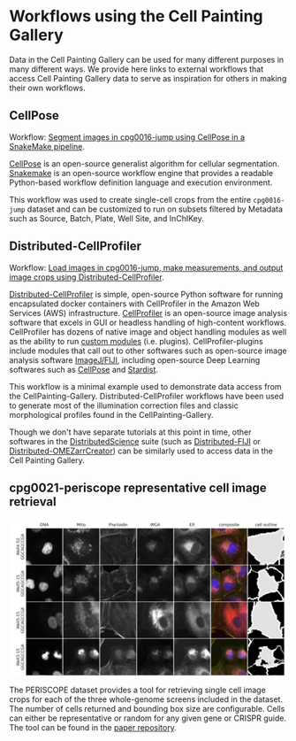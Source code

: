 # Workflows using the Cell Painting Gallery

Data in the Cell Painting Gallery can be used for many different purposes in many different ways.
We provide here links to external workflows that access Cell Painting Gallery data to serve as inspiration for others in making their own workflows.

## CellPose

Workflow: [Segment images in cpg0016-jump using CellPose in a SnakeMake pipeline](https://github.com/theislab/jump-cpg0016-segmentation).

[CellPose](https://www.cellpose.org) is an open-source generalist algorithm for cellular segmentation.
[Snakemake](https://snakemake.github.io) is an open-source workflow engine that provides a readable Python-based workflow definition language and execution environment.

This workflow was used to create single-cell crops from the entire `cpg0016-jump` dataset and can be customized to run on subsets filtered by Metadata such as Source, Batch, Plate, Well Site, and InChIKey.

## Distributed-CellProfiler

Workflow: [Load images in cpg0016-jump, make measurements, and output image crops using Distributed-CellProfiler](https://github.com/DistributedScience/Distributed-CellProfiler/tree/master/example_project_cpg).

[Distributed-CellProfiler](https://github.com/DistributedScience/Distributed-CellProfiler) is simple, open-source Python software for running encapsulated docker containers with CellProfiler in the Amazon Web Services (AWS) infrastructure.
[CellProfiler](https://cellprofiler.org) is an open-source image analysis software that excels in GUI or headless handling of high-content workflows.
CellProfiler has dozens of native image and object handling modules as well as the ability to run [custom modules](https://github.com/CellProfiler/CellProfiler-plugins) (i.e. plugins).
CellProfiler-plugins include modules that call out to other softwares such as open-source image analysis software [ImageJ/FIJI](https://github.com/CellProfiler/CellProfiler-plugins/blob/master/active_plugins/runimagejscript.py), including open-source Deep Learning softwares such as [CellPose](https://github.com/CellProfiler/CellProfiler-plugins/blob/master/active_plugins/runcellpose.py) and [Stardist](https://github.com/CellProfiler/CellProfiler-plugins/blob/master/active_plugins/runstardist.py).

This workflow is a minimal example used to demonstrate data access from the CellPainting-Gallery.
Distributed-CellProfiler workflows have been used to generate most of the illumination correction files and classic morphological profiles found in the CellPainting-Gallery.

Though we don't have separate tutorials at this point in time, other softwares in the [DistributedScience](https://github.com/DistributedScience) suite (such as [Distributed-FIJI](https://github.com/DistributedScience/Distributed-Fiji) or [Distributed-OMEZarrCreator](https://github.com/DistributedScience/Distributed-OMEZarrCreator)) can be similarly used to access data in the Cell Painting Gallery.

## cpg0021-periscope representative cell image retrieval

![PERISCOPE single cell crops](images/cpg0021-periscope_single_cell_crops.png)

The PERISCOPE dataset provides a tool for retrieving single cell image crops for each of the three whole-genome screens included in the dataset. The number of cells returned and bounding box size are configurable.
Cells can either be representative or random for any given gene or CRISPR guide.
The tool can be found in the [paper repository](https://github.com/broadinstitute/2022_PERISCOPE/tree/main/Supplemental_5).
